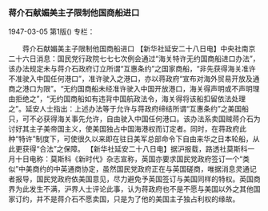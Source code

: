 ### 蒋介石献媚美主子限制他国商船进口

1947-03-05
第1版()
专栏：

　　蒋介石献媚美主子限制他国商船进口
    【新华社延安二十八日电】中央社南京二十六日消息：国民党行政院七七七次例会通过“海关特许无约国商船进口办法”，该办法规定未与蒋介石政府订立所谓“互惠条约”之国家商船，“非先获得海关准许不准驶入中国任何港口”，准许驶入之港口，亦以蒋政府“宣布对海外贸易开放及通商之港口为限”。“无约国商船未经准许驶入中国开放港口，海关得声明或不声明理由拒绝之”，“无约国商船如有违背中国航政法令，海关得将该船扣留依法处理之”。延安人士指出：上述办法等于允许与蒋政府缔结所谓“互惠条约”之美国船只，可不必获得海关事先允许，自由驶入中国任何港口。该办法系卖国贼蒋介石为讨好其主子美帝国主义，使美国独占中国海港权而订定者。同时，在蒋政府此种“特许”制度下，可使很久以来即在驻日美军总部命令下自由来华之日本轮船，从此更获得“合法”之保障。
    【新华社延安二十八日电】据沪报载，路透社莫斯科一月十日电称：莫斯科《新时代》杂志宣称，英国亦要求国民党政府签订一个“类似”中美商约的中英通商协定，虽然国民党政府正在与英国磋商，唯据消息灵通记者报导，国民党政府依美国意见，尽力避免予英国签订与美国同样的特权。英国商界为此发生不满，沪界人士评论此事，认为蒋政府也不是不愿与美国以外之其他国家订约，并不是蒋介石不愿卖国，只是为了他的美国主子独占利权的缘故。
